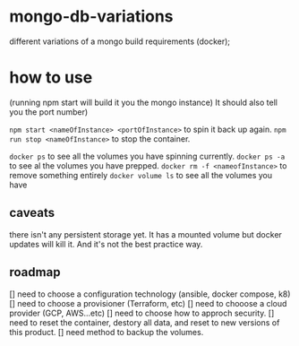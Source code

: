 # mongo-db-variations
different variations of a mongo build
requirements (docker);
# how to use

(running npm start will build it you the mongo instance) It should also tell you the port number)

`npm start <nameOfInstance> <portOfInstance>` to spin it back up again.
`npm run stop <nameOfInstance>` to stop the container.

`docker ps` to see all the volumes you have spinning currently.
`docker ps -a` to see al the volumes you have prepped.
`docker rm -f <nameofInstance>` to remove something entirely
`docker volume ls` to see all the volumes you have
## caveats
there isn't any persistent storage yet. It has a mounted volume but docker updates will kill it. And it's not the best practice way. 

## roadmap
[] need to choose a configuration technology (ansible, docker compose, k8)
[] need to choose a provisioner (Terraform, etc)
[] need to chooose a cloud provider (GCP, AWS...etc)
[] need to choose how to approch security.
[] need to reset the container, destory all data, and reset to new versions of this product.
[] need method to backup the volumes.
